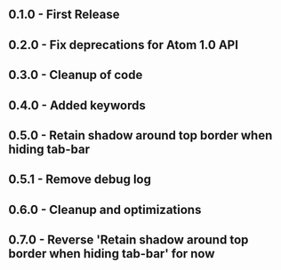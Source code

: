 ## 0.1.0 - First Release
## 0.2.0 - Fix deprecations for Atom 1.0 API
## 0.3.0 - Cleanup of code
## 0.4.0 - Added keywords
## 0.5.0 - Retain shadow around top border when hiding tab-bar
## 0.5.1 - Remove debug log
## 0.6.0 - Cleanup and optimizations
## 0.7.0 - Reverse 'Retain shadow around top border when hiding tab-bar' for now
